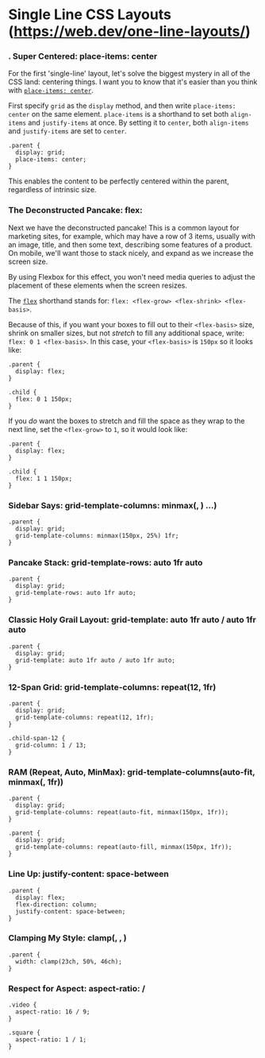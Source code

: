 # Single Line CSS Layouts (https://web.dev/one-line-layouts/)

### . Super Centered: place-items: center 
For the first 'single-line' layout, let's solve the biggest mystery in all of the CSS land: centering things. I want you to know that it's easier than you think with [`place-items: center`](https://developer.mozilla.org/en-US/docs/Web/CSS/place-items).

First specify `grid` as the `display` method, and then write `place-items: center` on the same element. `place-items` is a shorthand to set both `align-items` and `justify-items` at once. By setting it to `center`, both `align-items` and `justify-items` are set to `center`.
```
.parent {
  display: grid;
  place-items: center;
}
```
This enables the content to be perfectly centered within the parent, regardless of intrinsic size.

### The Deconstructed Pancake: flex: <grow> <shrink> <baseWidth>
Next we have the deconstructed pancake! This is a common layout for marketing sites, for example, which may have a row of 3 items, usually with an image, title, and then some text, describing some features of a product. On mobile, we'll want those to stack nicely, and expand as we increase the screen size.

By using Flexbox for this effect, you won't need media queries to adjust the placement of these elements when the screen resizes.

The [`flex`](https://developer.mozilla.org/en-US/docs/Web/CSS/flex) shorthand stands for: `flex: <flex-grow> <flex-shrink> <flex-basis>`.

Because of this, if you want your boxes to fill out to their `<flex-basis>` size, shrink on smaller sizes, but not _stretch_ to fill any additional space, write: `flex: 0 1 <flex-basis>`. In this case, your `<flex-basis>` is `150px` so it looks like:
```
.parent {
  display: flex;
}

.child {
  flex: 0 1 150px;
}
```
If you _do_ want the boxes to stretch and fill the space as they wrap to the next line, set the `<flex-grow>` to `1`, so it would look like:
```
.parent {
  display: flex;
}

.child {
  flex: 1 1 150px;
}
```

### Sidebar Says: grid-template-columns: minmax(<min>, <max>) …)
```
.parent {
  display: grid;
  grid-template-columns: minmax(150px, 25%) 1fr;
}
```

### Pancake Stack: grid-template-rows: auto 1fr auto
```
.parent {
  display: grid;
  grid-template-rows: auto 1fr auto;
}
```

### Classic Holy Grail Layout: grid-template: auto 1fr auto / auto 1fr auto 
```
.parent {
  display: grid;
  grid-template: auto 1fr auto / auto 1fr auto;
}
```

### 12-Span Grid: grid-template-columns: repeat(12, 1fr)
```
.parent {
  display: grid;
  grid-template-columns: repeat(12, 1fr);
}

.child-span-12 {
  grid-column: 1 / 13;
}
```

### RAM (Repeat, Auto, MinMax): grid-template-columns(auto-fit, minmax(<base>, 1fr))
```
.parent {
  display: grid;
  grid-template-columns: repeat(auto-fit, minmax(150px, 1fr));
}
```
```
.parent {
  display: grid;
  grid-template-columns: repeat(auto-fill, minmax(150px, 1fr));
}
```

### Line Up: justify-content: space-between 
```
.parent {
  display: flex;
  flex-direction: column;
  justify-content: space-between;
}
```

### Clamping My Style: clamp(<min>, <actual>, <max>)
```
.parent {
  width: clamp(23ch, 50%, 46ch);
}
```

### Respect for Aspect: aspect-ratio: <width> / <height>
```
.video {
  aspect-ratio: 16 / 9;
}
```
```
.square {
  aspect-ratio: 1 / 1;
}
```


